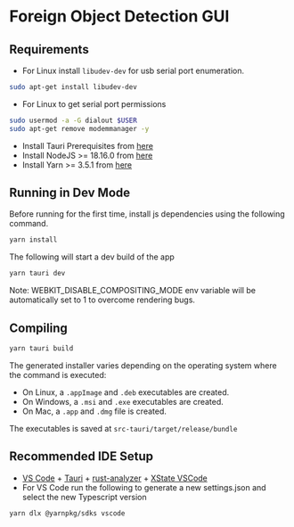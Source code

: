 # Foreign Object Detection GUI

## Requirements

- For Linux install `libudev-dev` for usb serial port enumeration.

```bash
sudo apt-get install libudev-dev
```

- For Linux to get serial port permissions

```bash
sudo usermod -a -G dialout $USER
sudo apt-get remove modemmanager -y
```

- Install Tauri Prerequisites from [here](https://tauri.app/v1/guides/getting-started/prerequisites)
- Install NodeJS >= 18.16.0 from [here](https://nodejs.org/en)
- Install Yarn >= 3.5.1 from [here](https://yarnpkg.com/getting-started/install)

## Running in Dev Mode

Before running for the first time, install js dependencies using the following command.

```bash
yarn install
```

The following will start a dev build of the app

```bash
yarn tauri dev
```

Note: WEBKIT_DISABLE_COMPOSITING_MODE env variable will be automatically set to 1 to overcome rendering bugs.

## Compiling

```bash
yarn tauri build
```

The generated installer varies depending on the operating system where the command is executed:

- On Linux, a `.appImage` and `.deb` executables are created.
- On Windows, a `.msi` and `.exe` executables are created.
- On Mac, a `.app` and `.dmg` file is created.

The executables is saved at `src-tauri/target/release/bundle`

## Recommended IDE Setup

- [VS Code](https://code.visualstudio.com/) + [Tauri](https://marketplace.visualstudio.com/items?itemName=tauri-apps.tauri-vscode) + [rust-analyzer](https://marketplace.visualstudio.com/items?itemName=rust-lang.rust-analyzer) + [XState VSCode](https://marketplace.visualstudio.com/items?itemName=statelyai.stately-vscode)
- For VS Code run the following to generate a new settings.json and select the new Typescript version

```bash
yarn dlx @yarnpkg/sdks vscode
```
